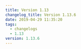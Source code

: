 ```yaml
---
title: Version 1.13
changelog_title: Version 1.13.6
date: 2019-04-29 11:35:20
tags:
  - changelogs
  - 1.13
version: 1.13.6
---
```


<script src="https://gist.github.com/spinnaker-release/8748354e0de3ead0e5871eb1d0b5bbc6.js"/>
